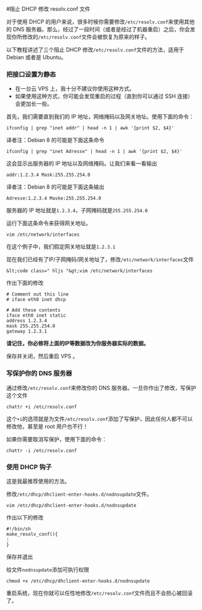 #阻止 DHCP 修改 resolv.conf 文件

对于使用 DHCP 的用户来说，很多时候你需要修改`/etc/resolv.conf`来使用其他的 DNS 服务器。那么，经过了一段时间（或者是经过了机器重启）之后，你会发现你所修改的`/etc/resolv.conf`文件会被恢复为原来的样子。

以下教程讲述了三个阻止 DHCP 修改`/etc/resolv.conf`文件的方法，适用于 Debian 或者是 Ubuntu。

### 把接口设置为静态

  * 在一台云 VPS 上，我十分不建议你使用这种方式。
  * 如果使用这种方式，你可能会发现重启的过程（直到你可以通过 SSH 连接）会更加长一些。

首先，我们需要直到我们的 IP 地址，网络掩码以及网关地址。使用下面的命令：

```
ifconfig | grep "inet addr" | head -n 1 | awk '{print $2, $4}'
```


译者注：Debian 8 的可能是下面这条命令

```
ifconfig | grep "inet Adresse" | head -n 1 | awk '{print $2, $4}'
```


这会显示出服务器的 IP 地址以及网络掩码。让我们来看一看输出

```
addr:1.2.3.4 Mask:255.255.254.0
```


译者注：Debian 8 的可能是下面这条输出

```
Adresse:1.2.3.4 Maske:255.255.254.0
```


服务器的 IP 地址就是`1.2.3.4`，子网掩码就是`255.255.254.0`

运行下面这条命令来获得网关地址。

```
vim /etc/network/interfaces
```


在这个例子中，我们假定网关地址就是`1.2.3.1`

现在我们已经有了IP/子网掩码/网关地址了，修改`/etc/network/interfaces`文件

```
&lt;code class=" hljs "&gt;vim /etc/network/interfaces
```


作出下面的修改

```
# Comment out this line
# iface eth0 inet dhcp

# Add these contents
iface eth0 inet static
address 1.2.3.4
mask 255.255.254.0
gateway 1.2.3.1

```


**请记住，你必修将上面的IP等数据改为你服务器实际的数据。**

保存并关闭，然后重启 VPS 。

### 写保护你的 DNS 服务器

通过修改`/etc/resolv.conf`来修改你的 DNS 服务器。一旦你作出了修改，写保护这个文件

```
chattr +i /etc/resolv.conf
```


这个`+i`的选项就是为文件`/etc/resolv.conf`添加了写保护，因此任何人都不可以修改他，甚至是 root 用户也不行！

如果你需要取消写保护，使用下面的命令：

```
chattr -i /etc/resolv.conf
```


### 使用 DHCP 钩子

这是我最推荐使用的方法。

修改`/etc/dhcp/dhclient-enter-hooks.d/nodnsupdate`文件。

```
vim /etc/dhcp/dhclient-enter-hooks.d/nodnsupdate
```


作出以下的修改

```
#!/bin/sh
make_resolv_conf(){
:
}
```


保存并退出

给文件`nodnsupdate`添加可执行权限

```
chmod +x /etc/dhcp/dhclient-enter-hooks.d/nodnsupdate
```


重启系统，现在你就可以任性地修改`/etc/resolv.conf`文件而且不会担心被回滚了。



